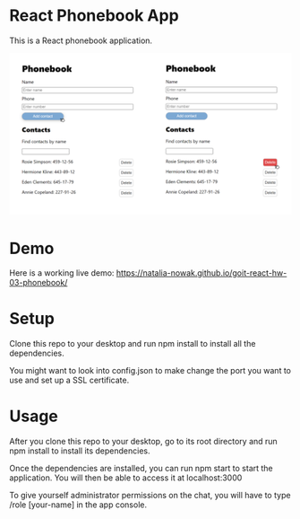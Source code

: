 # React Phonebook App

This is a React phonebook application.

![Screenshot form application](./assets/Phonebook.png)

# Demo

Here is a working live demo:
https://natalia-nowak.github.io/goit-react-hw-03-phonebook/

# Setup

Clone this repo to your desktop and run npm install to install all the
dependencies.

You might want to look into config.json to make change the port you want to use
and set up a SSL certificate.

# Usage

After you clone this repo to your desktop, go to its root directory and run npm
install to install its dependencies.

Once the dependencies are installed, you can run npm start to start the
application. You will then be able to access it at localhost:3000

To give yourself administrator permissions on the chat, you will have to type
/role [your-name] in the app console.
